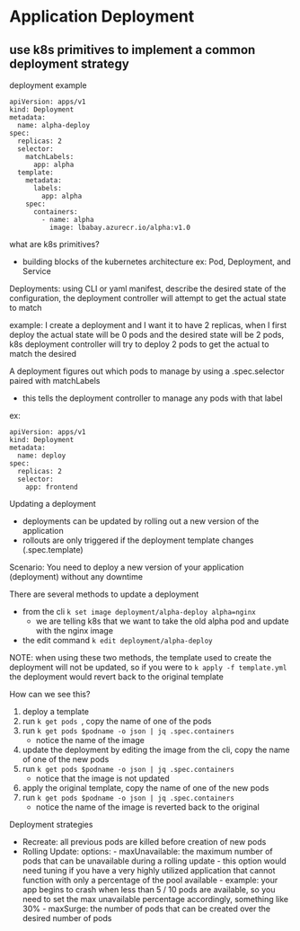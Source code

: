 # Application Deployment 

## use k8s primitives to implement a common deployment strategy 

deployment example 

```
apiVersion: apps/v1 
kind: Deployment 
metadata:
  name: alpha-deploy
spec: 
  replicas: 2
  selector: 
    matchLabels: 
      app: alpha
  template:
    metadata:
      labels:
        app: alpha
    spec:
      containers: 
        - name: alpha
          image: lbabay.azurecr.io/alpha:v1.0
```

what are k8s primitives? 
- building blocks of the kubernetes architecture 
    ex: Pod, Deployment, and Service 

Deployments: using CLI or yaml manifest, describe the desired state of the configuration, the deployment controller will attempt to get the actual state to match 

example: I create a deployment and I want it to have 2 replicas, when I first deploy the actual state will be 0 pods and the desired state will be 2 pods, k8s deployment controller will try to deploy 2 pods to get the actual to match the desired

A deployment figures out which pods to manage by using a .spec.selector paired with matchLabels
 - this tells the deployment controller to manage any pods with that label

ex: 

```
apiVersion: apps/v1
kind: Deployment
metadata:
  name: deploy
spec:
  replicas: 2 
  selector: 
    app: frontend
```

Updating a deployment
- deployments can be updated by rolling out a new version of the application 
- rollouts are only triggered if the deployment template changes (.spec.template)

Scenario: You need to deploy a new version of your application (deployment) without any downtime

There are several methods to update a deployment
- from the cli 
``` k set image deployment/alpha-deploy alpha=nginx ```
    - we are telling k8s that we want to take the old alpha pod and update with the nginx image
- the edit command 
``` k edit deployment/alpha-deploy ```

NOTE: when using these two methods, the template used to create the deployment will not be updated, so if you were to ``` k apply -f template.yml ``` the deployment would revert back to the original template 

How can we see this?
1. deploy a template 
2. run ```k get pods ```, copy the name of one of the pods 
3. run ``` k get pods $podname -o json | jq .spec.containers ```
    - notice the name of the image 
4. update the deployment by editing the image from the cli, copy the name of one of the new pods 
5. run ``` k get pods $podname -o json | jq .spec.containers ```
    - notice that the image is not updated 
6. apply the original template, copy the name of one of the new pods 
7. run ``` k get pods $podname -o json | jq .spec.containers ```
    - notice the name of the image is reverted back to the original 

Deployment strategies 
- Recreate: all previous pods are killed before creation of new pods
- Rolling Update: 
    options:
      - maxUnavailable: the maximum number of pods that can be unavailable during a rolling update
            - this option would need tuning if you have a very highly utilized application that cannot function with only a percentage of the pool available 
            - example: your app begins to crash when less than 5 / 10 pods are available, so you need to set the max unavailable percentage accordingly, something like 30% 
      - maxSurge: the number of pods that can be created over the desired number of pods
